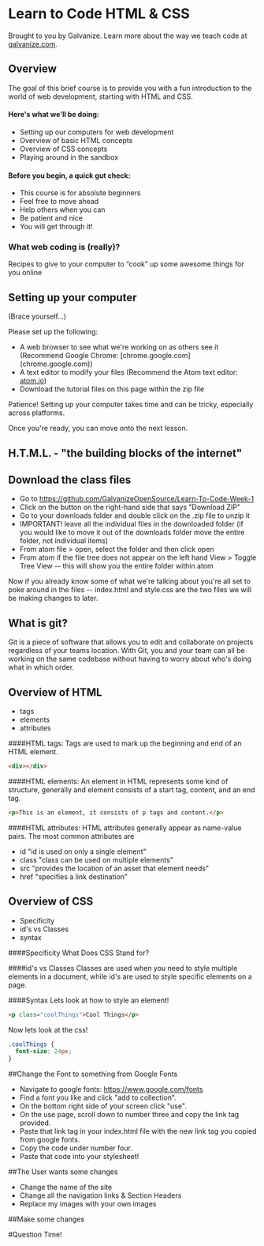 # Learn to Code HTML & CSS
Brought to you by Galvanize. Learn more about the way we teach code at <a href=//galvanize.com>galvanize.com</a>.

## Overview
The goal of this brief course is to provide you with a fun introduction to the world of web development, starting with HTML and CSS. 

#### Here's what we'll be doing:
* Setting up our computers for web development
* Overview of basic HTML concepts
* Overview of CSS concepts
* Playing around in the sandbox

#### Before you begin, a quick gut check:
* This course is for absolute beginners
* Feel free to move ahead
* Help others when you can
* Be patient and nice
* You will get through it!

### What web coding is (really)?
Recipes to give to your computer to “cook” up some awesome things for you online

## Setting up your computer
(Brace yourself...)

Please set up the following:
* A web browser to see what we're working on as others see it (Recommend Google Chrome: [chrome.google.com] (chrome.google.com))
* A text editor to modify your files (Recommend the Atom text editor: [atom.io](Atom.io))
* Download the tutorial files on this page within the zip file 

Patience! Setting up your computer takes time and can be tricky, especially across platforms.

Once you're ready, you can move onto the next lesson.

## H.T.M.L. - "the building blocks of the internet"

## Download the class files
- Go to https://github.com/GalvanizeOpenSource/Learn-To-Code-Week-1
- Click on the button on the right-hand side that says "Download ZIP"
- Go to your downloads folder and double click on the .zip file to unzip it
- IMPORTANT! leave all the individual files in the downloaded folder (if you would like to move it out of the downloads folder move the entire folder, not individual items)
- From atom file > open, select the folder and then click open
- From atom if the file tree does not appear on the left hand View > Toggle Tree View -- this will show you the entire folder within atom

Now if you already know some of what we're talking about you're all set to poke around in the files -- index.html and style.css are the two files we will be making changes to later.

## What is git?
Git is a piece of software that allows you to edit and collaborate on projects
regardless of your teams location. With Git, you and your team can all be working
on the same codebase without having to worry about who's doing what in which order.


## Overview of HTML
- tags
- elements
- attributes

####HTML tags:
Tags are used to mark up the beginning and end of an HTML element.

```html
<div></div>
```

####HTML elements:
An element in HTML represents some kind of structure, generally and element
consists of a start tag, content, and an end tag.

  ```html
  <p>This is an element, it consists of p tags and content.</p>
  ```

####HTML attributes:
HTML attributes generally appear as name-value pairs. The most common attributes
are
- id "id is used on only a single element"
- class  "class can be used on multiple elements"
- src "provides the location of an asset that element needs"
- href "specifies a link destination"



## Overview of CSS
- Specificity
- id's vs Classes
- syntax

####Specificity
What Does CSS Stand for?

####id's vs Classes
Classes are used when you need to style multiple elements in a document, while
id's are used to style specific elements on a page.

####Syntax
Lets look at how to style an element!

```html
<p class="coolThings">Cool Things</p>
```
Now lets look at the css!
```css
.coolThings {
  font-size: 24px;
}
```


##Change the Font to something from Google Fonts
- Navigate to google fonts: https://www.google.com/fonts
- Find a font you like and click "add to collection".
- On the bottom right side of your screen click "use".
- On the use page, scroll down to number three and copy the link tag provided.
- Paste that link tag in your index.html file with the new link tag you copied from google fonts.
- Copy the code under number four.
- Paste that code into your stylesheet!

##The User wants some changes
- Change the name of the site
- Change all the navigation links & Section Headers
- Replace my images with your own images

##Make some changes


#Question Time!
